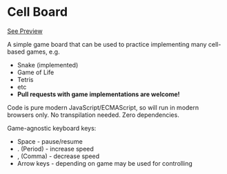 # Cell Board

[See Preview](http://keks.ee/cellboard/)

A simple game board that can be used to practice implementing many cell-based games, e.g.

* Snake (implemented)
* Game of Life
* Tetris
* etc
* **Pull requests with game implementations are welcome!**

Code is pure modern JavaScript/ECMAScript, so will run in modern browsers only. 
No transpilation needed. Zero dependencies.

Game-agnostic keyboard keys:
* Space - pause/resume
* . (Period) - increase speed
* , (Comma) - decrease speed
* Arrow keys - depending on game may be used for controlling
